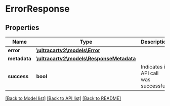 # ErrorResponse

## Properties
Name | Type | Description | Notes
------------ | ------------- | ------------- | -------------
**error** | [**\ultracartv2\models\Error**](Error.md) |  | [optional] 
**metadata** | [**\ultracartv2\models\ResponseMetadata**](ResponseMetadata.md) |  | [optional] 
**success** | **bool** | Indicates if API call was successful | [optional] 

[[Back to Model list]](../README.md#documentation-for-models) [[Back to API list]](../README.md#documentation-for-api-endpoints) [[Back to README]](../README.md)


